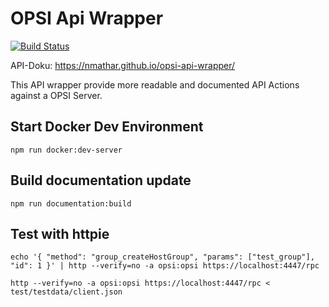 # OPSI Api Wrapper

[![Build Status](https://travis-ci.com/NMathar/opsi-api-wrapper.svg?branch=master)](https://travis-ci.com/NMathar/opsi-api-wrapper)

API-Doku: https://nmathar.github.io/opsi-api-wrapper/

This API wrapper provide more readable and documented API Actions against a OPSI Server.

## Start Docker Dev Environment

`npm run docker:dev-server` 

## Build documentation update

`npm run documentation:build`

## Test with httpie

`echo '{ "method": "group_createHostGroup", "params": ["test_group"], "id": 1 }' | http --verify=no -a opsi:opsi https://localhost:4447/rpc`

`http --verify=no -a opsi:opsi https://localhost:4447/rpc < test/testdata/client.json`
